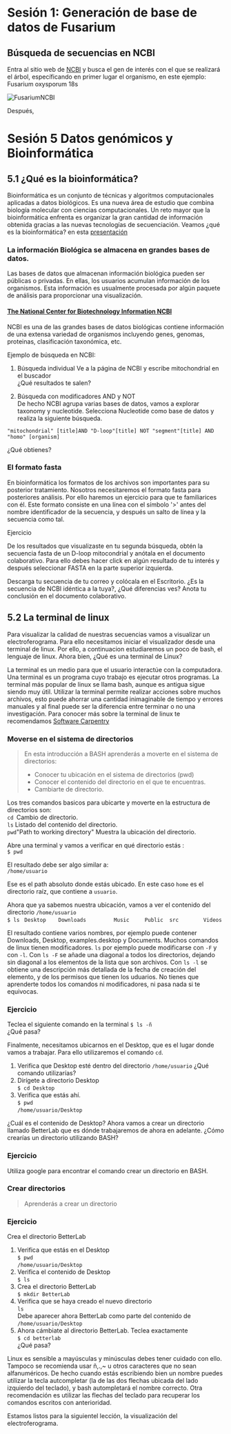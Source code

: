 # Sesión 1: Generación de base de datos de Fusarium 

## Búsqueda de secuencias en NCBI 

Entra al sitio web de [NCBI](https://www.ncbi.nlm.nih.gov/) y busca el gen de interés con el que se realizará el árbol, específicando en primer lugar el organismo, en este ejemplo: Fusarium oxysporum 18s  

![FusariumNCBI](Fusarium18s2.png)

Después, 



# Sesión 5 Datos genómicos y Bioinformática   

## 5.1 ¿Qué es la bioinformática?  
Bioinformática es un conjunto de técnicas y algoritmos computacionales aplicadas a datos biológicos. Es una nueva área de estudio que combina biología molecular con ciencias computacionales. Un reto mayor que la bioinformática enfrenta es organizar la gran cantidad de información obtenida gracias a las nuevas tecnologías de secuenciación. Veamos ¿qué es la bioinformática? en esta [presentación](https://docs.google.com/presentation/d/1YVe0m1G_4EgnF9--HmRjnNluNHYqXNrpozsXTktSNgc/edit?usp=sharing)    

### La información Biológica se almacena en grandes bases de datos.  
Las bases de datos que almacenan información biológica pueden ser públicas o privadas. En ellas, los usuarios acumulan información de los organismos. Esta información es usualmente procesada por algún paquete de análisis para proporcionar una visualización.  

#### [The National Center for Biotechnology Information NCBI](https://www.ncbi.nlm.nih.gov/)  
NCBI es una de las grandes bases de datos biológicas contiene información de una extensa variedad de organismos incluyendo genes, genomas, proteinas, clasificación taxonómica, etc.  

Ejemplo de búsqueda en NCBI:
1. Búsqueda individual
   Ve a la página de NCBI y escribe mitochondrial en el buscador  
   ¿Qué resultados te salen?  
   
2. Búsqueda con modificadores AND y NOT   
 De hecho NCBI agrupa varias bases de datos, vamos a explorar taxonomy y nucleotide. Selecciona Nucleotide como base de datos y realiza la siguiente búsqueda.   
   
`"mitochondrial" [title]AND "D-loop"[title] NOT "segment"[title] AND "homo" [organism]  `    
  
¿Qué obtienes?  

### El formato fasta  
En bioinformática los formatos de los archivos son importantes para su posterior tratamiento. Nosotros necesitaremos el formato fasta para posteriores análisis. Por ello haremos un ejercicio para que te familiarices con él. Este formato consiste en una línea con el símbolo '>' antes del nombre identificador de la secuencia, y después un salto de línea y la secuencia como tal.  
  
Ejercicio  
  
De los resultados que visualizaste en tu segunda búsqueda, obtén la secuencia fasta de un D-loop mitocondrial y anótala en el documento colaborativo. Para ello debes hacer click en algún resultado de tu interés y después seleccionar FASTA en la parte superior izquierda.  

Descarga tu secuencia de tu correo y colócala en el Escritorio. ¿Es la secuencia de NCBI idéntica a la tuya?, ¿Qué diferencias ves? Anota tu conclusión en el documento colaborativo.  

## 5.2 La terminal de linux  

Para visualizar la calidad de nuestras secuencias vamos a visualizar un electroferograma. Para ello necesitamos iniciar el visualizador desde una terminal de linux. Por ello, a continuacion estudiaremos un poco de bash, el lenguaje de linux. Ahora bien, ¿Qué es una terminal de Linux?  
  
  La terminal es un medio para que el usuario interactúe con la computadora. Una terminal es un programa cuyo trabajo es ejecutar otros programas. La terminal más popular de linux se llama bash, aunque es antigua sigue siendo muy útil. Utilizar la terminal permite realizar acciones sobre muchos archivos, esto puede ahorrar una cantidad inimaginable de tiempo y errores manuales y al final puede ser la diferencia entre terminar o no una investigación. Para conocer más sobre la terminal de linux te recomendamos <a href="https://swcarpentry.github.io/shell-novice-es/"> Software Carpentry </a>  

### Moverse en el sistema de directorios  

> En esta introducción a BASH aprenderás a moverte en el sistema de directorios:  
> - Conocer tu ubicación en el sistema de directorios (pwd)  
> - Conocer el contenido del directorio en el que te encuentras.   
> - Cambiarte de directorio.  
  
Los tres comandos basicos para ubicarte y moverte en la estructura de directorios son:  
`cd `Cambio de directorio.    
`ls` Listado del contenido del directorio.    
`pwd`"Path to working directory" Muestra la ubicación del directorio.    

Abre una terminal y vamos a verificar en qué directorio estás :  
`$ pwd`  
 
El resultado debe ser algo similar a:   
`/home/usuario`  

Ese es el path absoluto donde estás ubicado. En este caso `home`  es el directorio raíz, que contiene a `usuario`.  

Ahora que ya sabemos nuestra ubicación, vamos a ver el contenido del directorio `/home/usuario`  
`$ ls `
`Desktop    Downloads         Music     Public  src        Videos`  
   
El resultado contiene varios nombres, por ejemplo puede contener Downloads, Desktop, examples.desktop y Documents. Muchos comandos de linux tienen modificadores. `ls` por ejemplo puede modificarse con `-F` y con `-l`. Con `ls -F` se añade una diagonal a todos los directorios, dejando sin diagonal a los elementos de la lista que son archivos. Con `ls -l` se obtiene una descripción más detallada de la fecha de creación del elemento, y de los permisos que tienen los uduarios. No tienes  que aprenderte todos los comandos ni modificadores, ni pasa nada si te equivocas. 
  
### Ejercicio 
Teclea el siguiente comando en la terminal
`$ ls -ñ`  
¿Qué pasa?   

Finalmente, necesitamos ubicarnos en el Desktop, que es el lugar donde vamos a trabajar. Para ello utilizaremos el comando `cd`.
1. Verifica que Desktop esté dentro del directorio `/home/usuario` ¿Qué comando utilizarías?  
2. Dirígete a directorio Desktop  
`$ cd Desktop`  
3. Verifica que estás ahí.  
`$ pwd`  
`/home/usuario/Desktop`  

¿Cuál es el contenido de Desktop? Ahora vamos a crear un directorio llamado BetterLab que es dónde trabajaremos de ahora en adelante. ¿Cómo crearías un directorio utilizando BASH?    

### Ejercicio 
Utiliza google para encontrar el comando crear un directorio en BASH.  

### Crear directorios
> Aprenderás a crear un directorio  

### Ejercicio  
Crea el directorio BetterLab  

1. Verifica que estás en el Desktop  
`$ pwd`  
`/home/usuario/Desktop`  
2. Verifica el contenido de Desktop  
`$ ls `  
3. Crea el directorio BetterLab  
`$ mkdir BetterLab`  
4. Verifica que se haya creado el nuevo directorio  
`ls `  
Debe aparecer ahora BetterLab como parte del contenido de `/home/usuario/Desktop`  
5. Ahora cámbiate al directorio BetterLab. Teclea exactamente  
`$ cd betterlab`  
¿Qué pasa?  

Linux es sensible a mayúsculas y minúsculas debes tener cuidado con ello. Tampoco se recomienda usar ñ,.,~ u otros caracteres que no sean alfanuméricos. De hecho cuando estás escribiendo bien un nombre puedes utilizar la tecla autcompletar (la de las dos flechas ubicada del lado izquierdo del teclado), y bash autompletará el nombre correcto. Otra recomendación es utilizar las flechas del teclado para recuperar los comandos escritos con anterioridad.  
  
Estamos listos para la siguientel lección, la visualización del electroferograma.   


